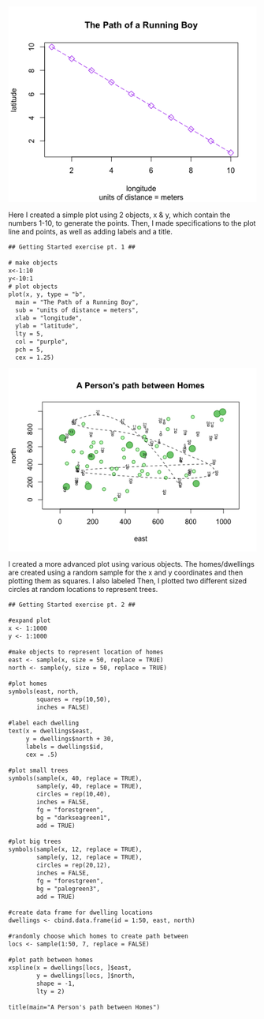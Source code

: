 
![](RunningBoyPlot.png)

Here I created a simple plot using 2 objects, x & y, which contain the numbers 1-10, to generate the points. Then, I made specifications to the plot line and points, as well as adding labels and a title.

```
## Getting Started exercise pt. 1 ##

# make objects
x<-1:10
y<-10:1
# plot objects
plot(x, y, type = "b", 
  main = "The Path of a Running Boy", 
  sub = "units of distance = meters", 
  xlab = "longitude", 
  ylab = "latitude", 
  lty = 5, 
  col = "purple", 
  pch = 5, 
  cex = 1.25) 
```

![](GettingStarted2Plot.png)

I created a more advanced plot using various objects. The homes/dwellings are created using a random sample for the x and y coordinates and then plotting them as squares. I also labeled Then, I plotted two different sized circles at random locations to represent trees. 

```
## Getting Started exercise pt. 2 ##

#expand plot 
x <- 1:1000
y <- 1:1000

#make objects to represent location of homes
east <- sample(x, size = 50, replace = TRUE)
north <- sample(y, size = 50, replace = TRUE)

#plot homes
symbols(east, north, 
        squares = rep(10,50), 
        inches = FALSE)
        
#label each dwelling
text(x = dwellings$east,
     y = dwellings$north + 30,
     labels = dwellings$id, 
     cex = .5)

#plot small trees
symbols(sample(x, 40, replace = TRUE), 
        sample(y, 40, replace = TRUE), 
        circles = rep(10,40), 
        inches = FALSE,
        fg = "forestgreen",
        bg = "darkseagreen1",
        add = TRUE)

#plot big trees
symbols(sample(x, 12, replace = TRUE), 
        sample(y, 12, replace = TRUE), 
        circles = rep(20,12), 
        inches = FALSE,
        fg = "forestgreen",
        bg = "palegreen3",
        add = TRUE)

#create data frame for dwelling locations
dwellings <- cbind.data.frame(id = 1:50, east, north)

#randomly choose which homes to create path between
locs <- sample(1:50, 7, replace = FALSE)

#plot path between homes
xspline(x = dwellings[locs, ]$east, 
        y = dwellings[locs, ]$north,
        shape = -1,
        lty = 2)

title(main="A Person's path between Homes")
```
